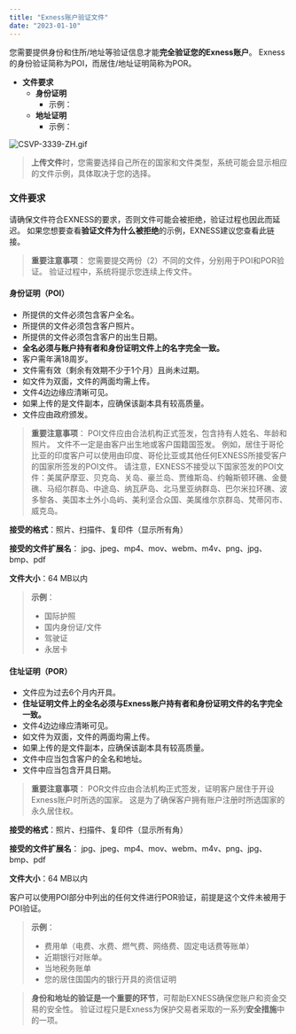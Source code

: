 ```yaml
---
title: "Exness账户验证文件"
date: "2023-01-10"
---
```


您需要提供身份和住所/地址等验证信息才能**完全验证您的Exness账户**。 Exness的身份验证简称为POI，而居住/地址证明简称为POR。

- **文件要求**
    - **身份证明**
        - 示例：
    - **地址证明**
        - 示例：

![CSVP-3339-ZH.gif](https://testingcf.jsdelivr.net/gh/jarlin8/OSS@main/exhelp/CSVP-3339-ZH.gif)

> **上传文件**时，您需要选择自己所在的国家和文件类型，系统可能会显示相应的文件示例，具体取决于您的选择。

### 文件要求

请确保文件符合EXNESS的要求，否则文件可能会被拒绝，验证过程也因此而延迟。 如果您想要查看**验证文件为什么被拒绝**的示例，EXNESS建议您查看此链接。

> **重要注意事项**：
> 您需要提交两份（2）不同的文件，分别用于POI和POR验证。 验证过程中，系统将提示您连续上传文件。

#### **身份证明（POI）**

- 所提供的文件必须包含客户全名。
- 所提供的文件必须包含客户照片。
- 所提供的文件必须包含客户的出生日期。
- **全名必须与账户持有者和身份证明文件上的名字完全一致。**
- 客户需年满18周岁。
- 文件需有效（剩余有效期不少于1个月）且尚未过期。
- 如文件为双面，文件的两面均需上传。
- 文件4边边缘应清晰可见。
- 如果上传的是文件副本，应确保该副本具有较高质量。
- 文件应由政府颁发。

> **重要注意事项**：
> POI文件应由合法机构正式签发，包含持有人姓名、年龄和照片。 文件不一定是由客户出生地或客户国籍国签发。
> 例如，居住于哥伦比亚的印度客户可以使用由印度、哥伦比亚或其他任何EXNESS所接受客户的国家所签发的POI文件。 请注意，EXNESS不接受以下国家签发的POI文件：美属萨摩亚、贝克岛、关岛、豪兰岛、贾维斯岛、约翰斯顿环礁、金曼礁、马绍尔群岛、中途岛、纳瓦萨岛、北马里亚纳群岛、巴尔米拉环礁、波多黎各、美国本土外小岛屿、美利坚合众国、美属维尔京群岛、梵蒂冈市、威克岛。

**接受的格式**：照片、扫描件、复印件（显示所有角）

**接受的文件扩展名**： jpg、jpeg、mp4、mov、webm、m4v、png、jpg、bmp、pdf

**文件大小**：64 MB以内

> **示例**：
> - 国际护照
> - 国内身份证/文件
> - 驾驶证
> - 永居卡

#### **住址证明（POR）**

- 文件应为过去6个月内开具。
- **住址证明文件上的全名必须与Exness账户持有者和身份证明文件的名字完全一致。**
- 文件4边边缘应清晰可见。
- 如文件为双面，文件的两面均需上传。
- 如果上传的是文件副本，应确保该副本具有较高质量。
- 文件中应当包含客户的全名和地址。
- 文件中应当包含开具日期。

> **重要注意事项**：
> POR文件应由合法机构正式签发，证明客户居住于开设Exness账户时所选的国家。 这是为了确保客户拥有账户注册时所选国家的永久居住权。

**接受的格式**：照片、扫描件、复印件（显示所有角）

**接受的文件扩展名**： jpg、jpeg、mp4、mov、webm、m4v、png、jpg、bmp、pdf

**文件大小**：64 MB以内

客户可以使用POI部分中列出的任何文件进行POR验证，前提是这个文件未被用于POI验证。

> **示例**：
> - 费用单（电费、水费、燃气费、网络费、固定电话费等账单）
> - 近期银行对账单。
> - 当地税务账单
> - 您的居住国国内的银行开具的资信证明

> **身份和地址的验证是一个重要的环节**，可帮助EXNESS确保您账户和资金交易的安全性。 验证过程只是Exness为保护交易者采取的一系列**安全措施**中的一项。
